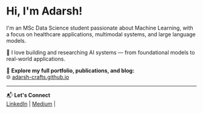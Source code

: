# Hi, I'm Adarsh!

I'm an MSc Data Science student passionate about Machine Learning, with a focus on healthcare applications, multimodal systems, and large language models.

🚀 I love building and researching AI systems — from foundational models to real-world applications.

🔗 <strong>Explore my full portfolio, publications, and blog:</strong>  
🌐 <a href="https://adarsh-crafts.github.io/" target="_blank"> adarsh-crafts.github.io</a>

---

📬 <strong>Let's Connect</strong><br>
<a href="https://www.linkedin.com/in/adarshn-256455279/" target="_blank">LinkedIn</a> |
<a href="https://medium.com/@adarsh-ai" target="_blank">Medium</a> |





<!--
**adarsh-crafts/adarsh-crafts** is a ✨ _special_ ✨ repository because its `README.md` (this file) appears on your GitHub profile.

Here are some ideas to get you started:

- 🔭 I’m currently working on ...
- 🌱 I’m currently learning ...
- 👯 I’m looking to collaborate on ...
- 🤔 I’m looking for help with ...
- 💬 Ask me about ...
- 📫 How to reach me: ...
- 😄 Pronouns: ...
- ⚡ Fun fact: ...
-->
